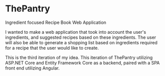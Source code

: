 # ThePantry
Ingredient focused Recipe Book Web Application

I wanted to make a web application that took into account the user's ingredients, and suggested recipes based on these ingredients. The user will also be able to generate a shopping list based on ingredients required for a recipe that the user would like to create.

This is the third iteration of my idea. This iteration of ThePantry utilizing ASP.NET Core and Entity Framework Core as a backend, paired with a SPA front end utilizing Angular.
